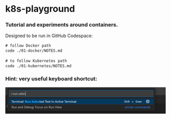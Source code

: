 # k8s-playground

### Tutorial and experiments around containers.


Designed to be run in GitHub Codespace:

```shell
# follow Docker path
code ./01-docker/NOTES.md

# to follow Kubernetes path
code ./01-kubernetes/NOTES.md
```

### Hint: very useful keyboard shortcut:

![Run Selected Text in Active Terminal](./img/run-selected.png)